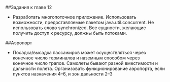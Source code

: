##Задания к главе 12
- Разработать многопоточное приложение. Использовать возможности, предоставляемые пакетом java.util.concurrent. Не использовать слово synchronized.
Все сущности, желающие получить доступ к ресурсу, должны быть потоками.

##Аэропорт
- Посадка/высадка пассажиров может осуществляться через конечное число терминалов и наземным способом через \
конечное число трапов. Самолеты бывают разной вместимости и дальности полета. Организовать функционирование
аэропорта, если пунктов назначения 4–6, и зон дальности 2–3